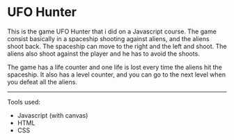 # UFO Hunter
 This is the game UFO Hunter that i did on a Javascript course. The game consist basically in a spaceship shooting against aliens, and the aliens shoot back. The spaceship can move to the right and the left and shoot. The aliens also shoot against the player and he has to avoid the shoots. 

 The game has a life counter and one life is lost every time the aliens hit the spaceship. It also has a level counter, and you can go to the next level when you defeat all the aliens.

---

 Tools used:

 - Javascript (with canvas)
 - HTML
 - CSS